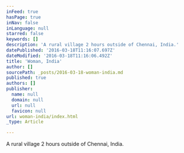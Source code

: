 ```yaml
---
inFeed: true
hasPage: true
inNav: false
inLanguage: null
starred: false
keywords: []
description: 'A rural village 2 hours outside of Chennai, India.'
datePublished: '2016-03-18T11:16:07.697Z'
dateModified: '2016-03-18T11:16:06.492Z'
title: 'Woman, India'
author: []
sourcePath: _posts/2016-03-18-woman-india.md
published: true
authors: []
publisher:
  name: null
  domain: null
  url: null
  favicon: null
url: woman-india/index.html
_type: Article

---
```

A rural village 2 hours outside of Chennai, India.